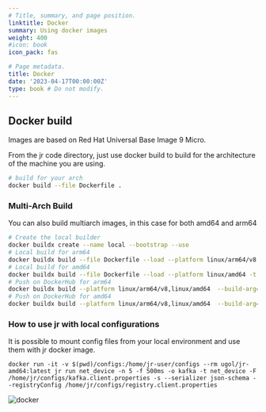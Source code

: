 ```yaml
---
# Title, summary, and page position.
linktitle: Docker
summary: Using docker images
weight: 400
#icon: book
icon_pack: fas

# Page metadata.
title: Docker
date: '2023-04-17T00:00:00Z'
type: book # Do not modify.
---
```


## Docker build

Images are based on Red Hat Universal Base Image 9 Micro.

From the jr code directory, just use docker build to build for the architecture of the machine you are using.
```bash
# build for your arch 
docker build --file Dockerfile .
```

### Multi-Arch Build

You can also build multiarch images, in this case for both amd64 and arm64

```bash
# Create the local builder 
docker buildx create --name local --bootstrap --use
# Local build for arm64
docker buildx build --file Dockerfile --load --platform linux/arm64/v8 -t ugol:jr-arm64 .
# Local build for amd64
docker buildx build --file Dockerfile --load --platform linux/amd64 -t ugol:jr-amd64 .
# Push on DockerHub for arm64
docker buildx build --platform linux/arm64/v8,linux/amd64  --build-arg=USER="$(whoami)" --build-arg="0.3.0"  --push -t ugol/jr-arm64:latest .
# Push on DockerHub for amd64
docker buildx build --platform linux/arm64/v8,linux/amd64  --build-arg=USER="$(whoami)" --build-arg="0.3.0"  --push -t ugol/jr-amd64:latest .
```

### How to use jr with local configurations

It is possible to mount config files from your local environment and use them with jr docker image.

```
docker run -it -v $(pwd)/configs:/home/jr-user/configs --rm ugol/jr-amd64:latest jr run net_device -n 5 -f 500ms -o kafka -t net_device -F /home/jr/configs/kafka.client.properties -s --serializer json-schema --registryConfig /home/jr/configs/registry.client.properties
```
![docker](https://user-images.githubusercontent.com/89472/230502463-cb6faaf8-fcf1-48c4-a571-031d46725cc1.gif)
